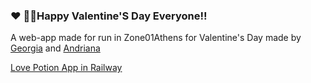 ### ❤️ 🧪✨Happy Valentine'S Day Everyone!!
A web-app made for run in Zone01Athens for Valentine's Day made by [Georgia](https://discord.com/users/your-user-id) and [Andriana](https://discord.com/users/your-user-id)

[Love Potion App in Railway](https://discord.com/users/your-user-id)